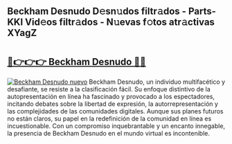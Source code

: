 ## Beckham Desnudo D𝚎sn𝚞dos filtr𝚊dos - Parts-KKI Vid𝚎os filtr𝚊dos - N𝚞evas f𝚘tos atr𝚊ctivas XYagZ

# <h2><a href="http://mbd7nj8.tromn.icu/?c=Beckham+Desnudo">🔗👉👉👉 Beckham Desnudo 🔗🔗</a></h2>

[![Beckham Desnudo nuevo](https://i.imgur.com/pEAQMta.gif)](http://mbd7nj8.tromn.icu/?c=Beckham+Desnudo)
Beckham Desnudo, un individuo multifacético y desafiante, se resiste a la clasificación fácil. Su enfoque distintivo de la autopresentación en línea ha fascinado y provocado a los espectadores, incitando debates sobre la libertad de expresión, la autorrepresentación y las complejidades de las comunidades digitales. Aunque sus planes futuros no están claros, su papel en la redefinición de la comunidad en línea es incuestionable. Con un compromiso inquebrantable y un encanto innegable, la presencia de Beckham Desnudo en el mundo virtual es incontenible.
